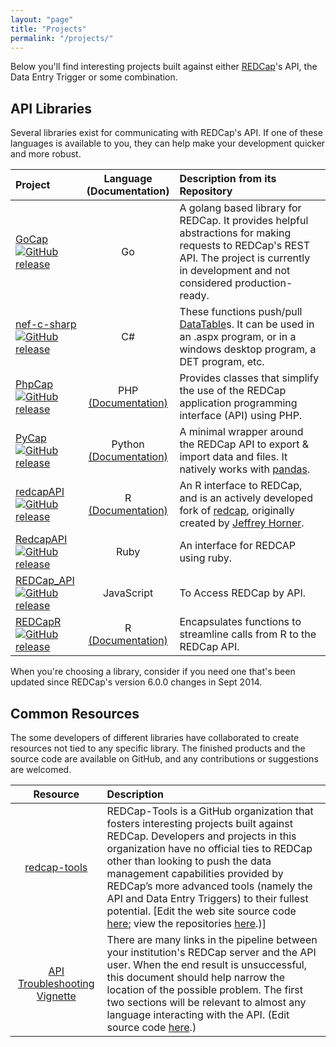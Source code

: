 ```yaml
---
layout: "page"
title: "Projects"
permalink: "/projects/"
---
```


Below you'll find interesting projects built against either [REDCap](http://www.project-redcap.org/)'s API, the Data Entry Trigger or some combination.

## API Libraries

Several libraries exist for communicating with REDCap's API.  If one of these languages is available to you, they can help make your development quicker and more robust.

| Project | Language<br/>(Documentation) | Description from its Repository|
| :------ | :------: | :----------------------------- |
| [GoCap](https://github.com/tjrivera/go-cap)<br/>[![GitHub release](https://img.shields.io/github/release/tjrivera/go-cap.svg)](https://github.com/tjrivera/go-cap) | Go | A golang based library for REDCap. It provides helpful abstractions for making requests to REDCap's REST API. The project is currently in development and not considered production-ready. |
| [nef-c-sharp](https://github.com/redcap-tools/nef-c-sharp)<br/>[![GitHub release](https://img.shields.io/github/release/redcap-tools/nef-c-sharp.svg)](https://github.com/redcap-tools/nef-c-sharp) | C# | These functions push/pull [DataTable](https://msdn.microsoft.com/en-us/library/system.data.datatable.aspx)s.  It can be used in an .aspx program, or in a windows desktop program, a DET program, etc. |
| [PhpCap](https://github.com/aarenson/PhpCap)<br/>[![GitHub release](https://img.shields.io/github/release/aarenson/PhpCap.svg)](https://github.com/aarenson/PhpCap) | PHP<br/>[(Documentation)](https://github.com/aarenson/PhpCap/blob/master/README.md) | Provides classes that simplify the use of the REDCap application programming interface (API) using PHP. |
| [PyCap](https://github.com/redcap-tools/PyCap)<br/>[![GitHub release](https://img.shields.io/github/release/redcap-tools/PyCap.svg)](https://github.com/redcap-tools/PyCap) | Python<br/>[(Documentation)](http://pycap.readthedocs.org) | A minimal wrapper around the REDCap API to export & import data and files. It natively works with [pandas](http://pandas.pydata.org). |
| [redcapAPI](https://github.com/nutterb/redcapAPI)<br/>[![GitHub release](https://img.shields.io/github/release/nutterb/redcapAPI.svg)](https://github.com/nutterb/redcapAPI) | R<br/>[(Documentation)](https://cran.r-project.org/web/packages/redcapAPI/redcapAPI.pdf) | An R interface to REDCap, and is an actively developed fork of [redcap](https://github.com/vubiostat/redcap), originally created by [Jeffrey Horner](https://github.com/jeffreyhorner). |
| [RedcapAPI](https://github.com/eugyev/RedcapAPI)<br/>[![GitHub release](https://img.shields.io/github/release/eugyev/RedcapAPI.svg)](https://github.com/eugyev/RedcapAPI) | Ruby | An interface for REDCAP using ruby. |
| [REDCap_API](https://github.com/james2012/REDCap_API)<br/>[![GitHub release](https://img.shields.io/github/release/james2012/REDCap_API.svg)](https://github.com/james2012/REDCap_API) | JavaScript | To Access REDCap by API. |
| [REDCapR](https://github.com/OuhscBbmc/REDCapR)<br/>[![GitHub release](https://img.shields.io/github/release/OuhscBbmc/REDCapR.svg)](https://github.com/OuhscBbmc/REDCapR) | R<br/>[(Documentation)](https://github.com/OuhscBbmc/REDCapR/blob/master/documentation_peek.pdf) | Encapsulates functions to streamline calls from R to the REDCap API. |

When you're choosing a library, consider if you need one that's been updated since REDCap's version 6.0.0 changes in Sept 2014.

## Common Resources

The some developers of different libraries have collaborated to create resources not tied to any specific library.  The finished products and the source code are available on GitHub, and any contributions or suggestions are welcomed.

| Resource | Description |
| :------: | :---------- |
| [redcap-tools](http://redcap-tools.github.io/) | REDCap-Tools is a GitHub organization that fosters interesting projects built against REDCap. Developers and projects in this organization have no official ties to REDCap other than looking to push the data management capabilities provided by REDCap’s more advanced tools (namely the API and Data Entry Triggers) to their fullest potential. [Edit the web site source code [here](https://github.com/redcap-tools/redcap-tools.github.io); view the repositories [here](https://github.com/redcap-tools).)]|
| [API Troubleshooting Vignette](https://cdn.rawgit.com/OuhscBbmc/REDCapR/master/inst/doc/TroubleshootingApiCalls.html) | There are many links in the pipeline between your institution's REDCap server and the API user. When the end result is unsuccessful, this document should help narrow the location of the possible problem. The first two sections will be relevant to almost any language interacting with the API. (Edit source code [here](https://github.com/OuhscBbmc/REDCapR/blob/master/vignettes/TroubleshootingApiCalls.Rmd).)|
